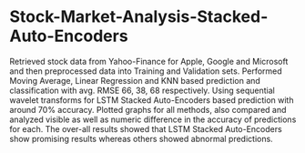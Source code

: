 # Stock-Market-Analysis-Stacked-Auto-Encoders
Retrieved stock data from Yahoo-Finance for Apple, Google and Microsoft and then preprocessed data into Training and Validation sets. Performed Moving Average, Linear Regression and KNN based prediction and classification with avg. RMSE 66, 38, 68 respectively.
Using sequential wavelet transforms for LSTM Stacked Auto-Encoders based prediction with around 70% accuracy. Plotted graphs for all methods, also compared and analyzed visible as well as numeric difference in the accuracy of predictions for each.
The over-all results showed that LSTM Stacked Auto-Encoders show promising results whereas others showed abnormal predictions.

